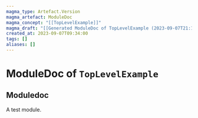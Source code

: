 ```yaml
---
magma_type: Artefact.Version
magma_artefact: ModuleDoc
magma_concept: "[[TopLevelExample]]"
magma_draft: "[[Generated ModuleDoc of TopLevelExample (2023-09-07T21:17:00)]]"
created_at: 2023-09-07T09:34:00
tags: []
aliases: []
---
```

# ModuleDoc of `TopLevelExample`

## Moduledoc

A test module.
